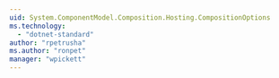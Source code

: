 ```yaml
---
uid: System.ComponentModel.Composition.Hosting.CompositionOptions
ms.technology: 
  - "dotnet-standard"
author: "rpetrusha"
ms.author: "ronpet"
manager: "wpickett"
---
```

